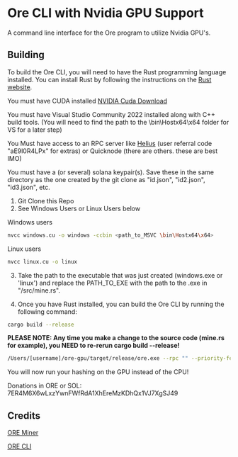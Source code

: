 # Ore CLI with Nvidia GPU Support

A command line interface for the Ore program to utilize Nvidia GPU's. 

## Building

To build the Ore CLI, you will need to have the Rust programming language installed. You can install Rust by following the instructions on the [Rust website](https://www.rust-lang.org/tools/install).

You must have CUDA installed [NVIDIA Cuda Download](https://developer.nvidia.com/cuda-downloads)

You must have Visual Studio Community 2022 installed along with C++ build tools. (You will need to find the path to the \bin\Hostx64\x64 folder for VS for a later step)

You Must have access to an RPC server like [Helius](dev.helius.xyz) (user referral code "aE9l0R4LPx" for extras) or Quicknode (there are others. these are best IMO)

You must have a (or several) solana keypair(s). Save these in the same directory as the one created by the git clone as "id.json", "id2.json", "id3.json", etc.

1. Git Clone this Repo
2. See Windows Users or Linux Users below

Windows users

```sh
nvcc windows.cu -o windows -ccbin <path_to_MSVC \bin\Hostx64\x64>
```

Linux users

```sh
nvcc linux.cu -o linux
```

3. Take the path to the executable that was just created (windows.exe or 'linux') and replace the PATH_TO_EXE with the path to the .exe in "/src/mine.rs".

4. Once you have Rust installed, you can build the Ore CLI by running the following command:

```sh
cargo build --release
```
**PLEASE NOTE: Any time you make a change to the source code (mine.rs for example), you NEED to re-rerun cargo build --release!**

```sh
/Users/[username]/ore-gpu/target/release/ore.exe --rpc "" --priority-fee 100000 --keypair "path to keypair" mine --threads 4
```

You will now run your hashing on the GPU instead of the CPU!

Donations in ORE or SOL: 7ER4M6X6wLxzYwnFWfRdA1XhEreMzKDhQx1VJ7XgSJ49

## Credits

[ORE Miner](https://github.com/tonyke-bot/ore-miner)

[ORE CLI](https://github.com/HardhatChad/ore-cli)
